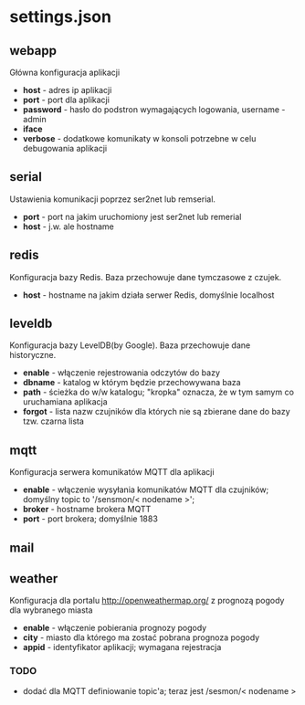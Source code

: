 # settings.json

## webapp
Główna konfiguracja aplikacji

   - __host__ - adres ip aplikacji
   - __port__ - port dla aplikacji
   - __password__ - hasło do podstron wymagających logowania, username - admin
   - __iface__
   - __verbose__ - dodatkowe komunikaty w konsoli potrzebne w celu debugowania aplikacji

## serial
Ustawienia komunikacji poprzez ser2net lub remserial.

  - __port__ - port na jakim uruchomiony jest ser2net lub remerial
  - __host__ - j.w. ale hostname

## redis
Konfiguracja bazy Redis. Baza przechowuje dane tymczasowe z czujek.

  - __host__ - hostname na jakim działa serwer Redis, domyślnie localhost

## leveldb
Konfiguracja bazy LevelDB(by Google). Baza przechowuje dane historyczne.

  - __enable__ - włączenie rejestrowania odczytów do bazy
  - __dbname__ - katalog w którym będzie przechowywana baza
  - __path__ - ścieżka do w/w katalogu; "kropka" oznacza, że w tym samym co uruchamiana aplikacja
  - __forgot__ - lista nazw czujników dla których nie są zbierane dane do bazy tzw. czarna lista

## mqtt
Konfiguracja serwera komunikatów MQTT dla aplikacji

  - __enable__ - włączenie wysyłania komunikatów MQTT dla czujników; domyślny topic to '/sensmon/< nodename >';
  - __broker__ - hostname brokera MQTT
  - __port__ - port brokera; domyślnie 1883

## mail

## weather
Konfiguracja dla portalu http://openweathermap.org/ z prognozą pogody dla wybranego miasta

  - __enable__ - włączenie pobierania prognozy pogody
  - __city__ - miasto dla którego ma zostać pobrana prognoza pogody
  - __appid__ - identyfikator aplikacji; wymagana rejestracja


### TODO
  - dodać dla MQTT definiowanie topic'a; teraz jest /sesmon/< nodename >
